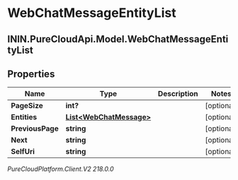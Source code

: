 # WebChatMessageEntityList

## ININ.PureCloudApi.Model.WebChatMessageEntityList

## Properties

|Name | Type | Description | Notes|
|------------ | ------------- | ------------- | -------------|
| **PageSize** | **int?** |  | [optional] |
| **Entities** | [**List&lt;WebChatMessage&gt;**](WebChatMessage) |  | [optional] |
| **PreviousPage** | **string** |  | [optional] |
| **Next** | **string** |  | [optional] |
| **SelfUri** | **string** |  | [optional] |



_PureCloudPlatform.Client.V2 218.0.0_
